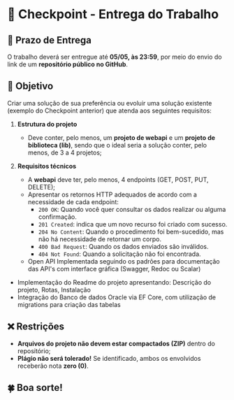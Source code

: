 # 🚀 Checkpoint - Entrega do Trabalho  

## 📅 Prazo de Entrega  
O trabalho deverá ser entregue até **05/05, às 23:59**, por meio do envio do link de um **repositório público no GitHub**.  

## 🎯 Objetivo  
Criar uma solução de sua preferência ou evoluir uma solução existente (exemplo do Checkpoint anterior) que atenda aos seguintes requisitos:  

1. **Estrutura do projeto**  
   - Deve conter, pelo menos, um **projeto de webapi** e um **projeto de biblioteca (lib)**, sendo que o ideal seria a solução conter, pelo menos, de 3 a 4 projetos;
  
2. **Requisitos técnicos**
   - A **webapi** deve ter, pelo menos, 4 endpoints (GET, POST, PUT, DELETE);
   - Apresentar os retornos HTTP adequados de acordo com a necessidade de cada endpoint:
     - `200 OK`: Quando você quer consultar os dados realizar ou alguma confirmação.
     - `201 Created`: indica que um novo recurso foi criado com sucesso.
     - `204 No Content`: Quando o procedimento foi bem-sucedido, mas não há necessidade de retornar um corpo.
     - `400 Bad Request`: Quando os dados enviados são inválidos.
     - `404 Not Found`: Quando a solicitação não foi encontrada.
   - Open API Implementada seguindo os padrões para documentação das API's com interface gráfica (Swagger, Redoc ou Scalar)
  - Implementação do Readme do projeto apresentando: Descrição do projeto, Rotas, Instalação
   - Integração do Banco de dados Oracle via EF Core, com utilização de migrations para criação das tabelas

## ❌ Restrições  
- **Arquivos do projeto não devem estar compactados (ZIP)** dentro do repositório;
- **Plágio não será tolerado!** Se identificado, ambos os envolvidos receberão nota **zero (0)**.  

## 🍀 Boa sorte!  